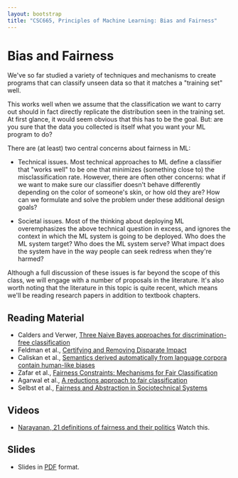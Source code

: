 ```yaml
---
layout: bootstrap
title: "CSC665, Principles of Machine Learning: Bias and Fairness"
---
```


# Bias and Fairness

We've so far studied a variety of techniques and mechanisms to create
programs that can classify unseen data so that it matches a "training set"
well. 

This works well when we assume that the classification we want to
carry out should in fact directly replicate the distribution seen in
the training set.  At first glance, it would seem obvious that this
has to be the goal. But: are you sure that the data you collected is
itself what you want your ML program to do?

There are (at least) two central concerns about fairness in ML:

* Technical issues. Most technical approaches to ML define a
  classifier that "works well" to be one that minimizes (something
  close to) the misclassification rate. However, there are often other
  concerns: what if we want to make sure our classifier doesn't behave
  differently depending on the color of someone's skin, or how old
  they are? How can we formulate and solve the problem under these
  additional design goals?

* Societal issues. Most of the thinking about deploying ML
  overemphasizes the above technical question in excess, and ignores
  the context in which the ML system is going to be deployed. Who does
  the ML system target? Who does the ML system serve? What impact does
  the system have in the way people can seek redress when they're
  harmed?

Although a full discussion of these issues is far beyond the scope of
this class, we will engage with a number of proposals in the
literature.  It's also worth noting that the literature in this topic
is quite recent, which means we'll be reading research papers in
addition to textbook chapters.

<!-- ## Basic setup -->



## Reading Material

* Calders and Verwer, [Three Naive Bayes approaches for discrimination-free classification](https://link.springer.com/content/pdf/10.1007%2Fs10618-010-0190-x.pdf)
* Feldman et al., [Certifying and Removing Disparate Impact](https://arxiv.org/abs/1412.3756)
* Caliskan et al., [Semantics derived automatically from language corpora contain human-like biases](https://arxiv.org/abs/1608.07187)
* Zafar et al., [Fairness Constraints: Mechanisms for Fair Classification](https://people.mpi-sws.org/~gummadi/papers/disparate_impact_AISTATS_2017.pdf)
* Agarwal et al., [A reductions approach to fair classification](https://arxiv.org/abs/1803.02453)
* Selbst et al., [Fairness and Abstraction in Sociotechnical Systems](https://poseidon01.ssrn.com/delivery.php?ID=902066029110127003089029121096093072097006058033028058068072015065003070087074017092057052021031061034047024107011013083114104029038092085053122115127075098068019094025079084021008086115107028116093082106108104126083099115090080022006116112112116113088&EXT=pdf)

## Videos

* [Narayanan, 21 definitions of fairness and their politics](https://www.youtube.com/watch?v=jIXIuYdnyyk) Watch this.

## Slides

* Slides in [PDF](fairness-bias-csc665.pdf) format.
